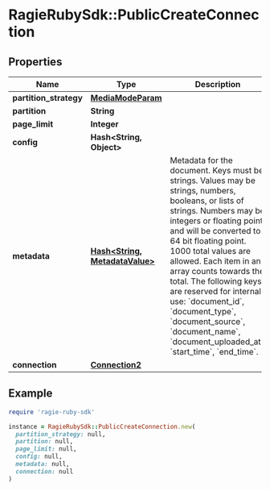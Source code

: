 # RagieRubySdk::PublicCreateConnection

## Properties

| Name | Type | Description | Notes |
| ---- | ---- | ----------- | ----- |
| **partition_strategy** | [**MediaModeParam**](MediaModeParam.md) |  |  |
| **partition** | **String** |  | [optional] |
| **page_limit** | **Integer** |  | [optional] |
| **config** | **Hash&lt;String, Object&gt;** |  | [optional] |
| **metadata** | [**Hash&lt;String, MetadataValue&gt;**](MetadataValue.md) | Metadata for the document. Keys must be strings. Values may be strings, numbers, booleans, or lists of strings. Numbers may be integers or floating point and will be converted to 64 bit floating point. 1000 total values are allowed. Each item in an array counts towards the total. The following keys are reserved for internal use: &#x60;document_id&#x60;, &#x60;document_type&#x60;, &#x60;document_source&#x60;, &#x60;document_name&#x60;, &#x60;document_uploaded_at&#x60;, &#x60;start_time&#x60;, &#x60;end_time&#x60;. | [optional] |
| **connection** | [**Connection2**](Connection2.md) |  |  |

## Example

```ruby
require 'ragie-ruby-sdk'

instance = RagieRubySdk::PublicCreateConnection.new(
  partition_strategy: null,
  partition: null,
  page_limit: null,
  config: null,
  metadata: null,
  connection: null
)
```

